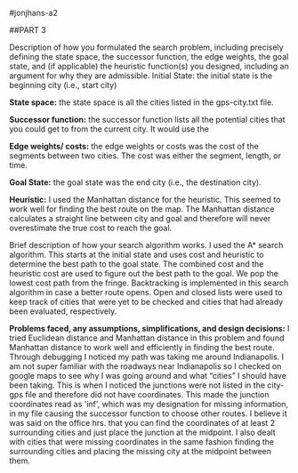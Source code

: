 
#jonjhans-a2

##PART 3

Description of how you formulated the search problem, including precisely defining the state space, the successor function, the edge weights, the goal state, and (if applicable) the heuristic function(s) you designed, including an argument for why they are admissible.
Initial State: the initial state is the beginning city (i.e., start city)

**State space:** the state space is all the cities listed in the gps-city.txt file.

**Successor function:** the successor function lists all the potential cities that you could get to from the current city. It would use the

**Edge weights/ costs:** the edge weights or costs was the cost of the segments between two cities. The cost was either the segment, length, or time.

**Goal State:** the goal state was the end city (i.e., the destination city).

**Heuristic:** I used the Manhattan distance for the heuristic. This seemed to work well for finding the best route on the map. The Manhattan distance calculates a straight line between city and goal and therefore will never overestimate the true cost to reach the goal.

Brief description of how your search algorithm works. I used the A* search algorithm. This starts at the initial state and uses cost and heuristic to determine the best path to the goal state. The combined cost and the heuristic cost are used to figure out the best path to the goal. We pop the lowest cost path from the fringe. Backtracking is implemented in this search algorithm in case a better route opens. Open and closed lists were used to keep track of cities that were yet to be checked and cities that had already been evaluated, respectively.

**Problems faced, any assumptions, simplifications, and design decisions:**
I tried Euclidean distance and Manhattan distance in this problem and found Manhattan distance to work well and efficiently in finding the best route.
Through debugging I noticed my path was taking me around Indianapolis. I am not super familiar with the roadways near Indianapolis so I checked on google maps to see why I was going around and what “cities” I should have been taking. This is when I noticed the junctions were not listed in the city-gps file and therefore did not have coordinates. This made the junction coordinates read as 'inf', which was my designation for missing information, in my file causing the successor function to choose other routes. I believe it was said on the office hrs. that you can find the coordinates of at least 2 surrounding cities and just place the junction at the midpoint.
I also dealt with cities that were missing coordinates in the same fashion finding the surrounding cities and placing the missing city at the midpoint between them.
